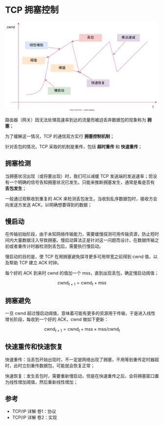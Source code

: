 # TCP 拥塞控制

![](./images/tcp_congestion.drawio.svg)

路由器（网关）因无法处理高速率到达的流量而被迫丢弃数据包的现象称为 **拥塞**；

为了缓解这一情况，TCP 的通信双方实行 **拥塞控制机制**；

针对丢包的情况，TCP 采取的机制是重传，包括 **超时重传** 和 **快速重传**；

## 拥塞检测

当拥塞状况出现（或将要出现）时，我们可以减缓 TCP 发送端的发送速率；但没有一个明确的信号告知拥塞状况已发生。只能来推断拥塞发生，通常是看是否有 **丢包发生**；

一般通过观察收到重复的 ACK 来检测丢包发生，当收到乱序数据包时，接收方会向发送方发送 ACK，以明确想要得到的数据；

## 慢启动

在传输初始阶段，由于未知网络传输能力，需要缓慢探测可用传输资源，防止短时间内大量数据注入导致拥塞。慢启动算法正是针对这一问题而设计。在数据传输之初或者重传计时器检测到丢包后，需要执行慢启动。

慢启动的目的是，使 TCP 在用拥塞避免探寻更多可用带宽之前得到 cwnd 值，以及帮助 TCP 建立 ACK 时钟。

每个好的 ACK 到来时 cwnd 的值加一个 mss，直到出现丢包，确定慢启动阈值；

$$
\text{cwnd}_{t+1} = \text{cwnd}_{t} + \text{mss}
$$

## 拥塞避免

一旦 cwnd 超过慢启动阈值，意味着可能有更多的资源用于传输，于是进入线性增长阶段，每收到一个好的 ACK，cwnd 做如下更新：

$$
\text{cwnd}_{t+1} = \text{cwnd}_{t} + \text{mss} \times \text{mss} / \text{cwnd}_{t}
$$

## 快速重传和快速恢复

快速重传：当丢包开始出现时，不一定是网络出现了拥塞，不用等到重传定时器超时，此时立刻重传数据包，可能就会恢复正常；

快速恢复：发生丢包时，需要重新慢启动，但是在快速重传之后，会将拥塞窗口置为线性增加阈值，然后重新线性增加；

## 参考

- TCP/IP 详解 卷1：协议
- TCP/IP 详解 卷2：实现
